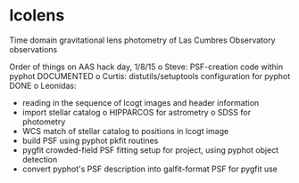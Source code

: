 # lcolens
Time domain gravitational lens photometry of Las Cumbres Observatory observations

Order of things on AAS hack day, 1/8/15
o Steve: PSF-creation code within pyphot DOCUMENTED
o Curtis: distutils/setuptools configuration for pyphot DONE
o Leonidas: 
 - reading in the sequence of lcogt images and header information
 - import stellar catalog
  o HIPPARCOS for astrometry
  o SDSS for photometry
 - WCS match of stellar catalog to positions in lcogt image
 - build PSF using pyphot pkfit routines
 - pygfit crowded-field PSF fitting setup for project, using pyphot object detection
 - convert pyphot's PSF description into galfit-format PSF for pygfit use
